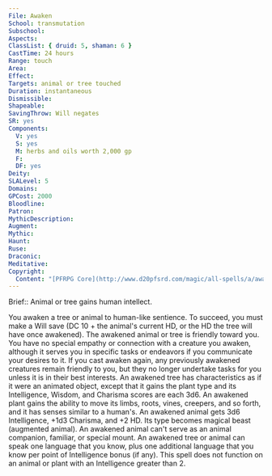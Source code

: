 ```yaml
---
File: Awaken
School: transmutation
Subschool: 
Aspects: 
ClassList: { druid: 5, shaman: 6 }
CastTime: 24 hours
Range: touch
Area: 
Effect: 
Targets: animal or tree touched
Duration: instantaneous
Dismissible: 
Shapeable: 
SavingThrow: Will negates
SR: yes
Components:
  V: yes
  S: yes
  M: herbs and oils worth 2,000 gp
  F: 
  DF: yes
Deity: 
SLALevel: 5
Domains: 
GPCost: 2000
Bloodline: 
Patron: 
MythicDescription: 
Augment: 
Mythic: 
Haunt: 
Ruse: 
Draconic: 
Meditative: 
Copyright:
  Content: "[PFRPG Core](http://www.d20pfsrd.com/magic/all-spells/a/awaken)"
---
```

Brief:: Animal or tree gains human intellect.

You awaken a tree or animal to human-like sentience. To succeed, you must make a Will save (DC 10 + the animal's current HD, or the HD the tree will have once awakened). The awakened animal or tree is friendly toward you. You have no special empathy or connection with a creature you awaken, although it serves you in specific tasks or endeavors if you communicate your desires to it. If you cast awaken again, any previously awakened creatures remain friendly to you, but they no longer undertake tasks for you unless it is in their best interests. An awakened tree has characteristics as if it were an animated object, except that it gains the plant type and its Intelligence, Wisdom, and Charisma scores are each 3d6. An awakened plant gains the ability to move its limbs, roots, vines, creepers, and so forth, and it has senses similar to a human's. An awakened animal gets 3d6 Intelligence, +1d3 Charisma, and +2 HD. Its type becomes magical beast (augmented animal). An awakened animal can't serve as an animal companion, familiar, or special mount. An awakened tree or animal can speak one language that you know, plus one additional language that you know per point of Intelligence bonus (if any). This spell does not function on an animal or plant with an Intelligence greater than 2.
